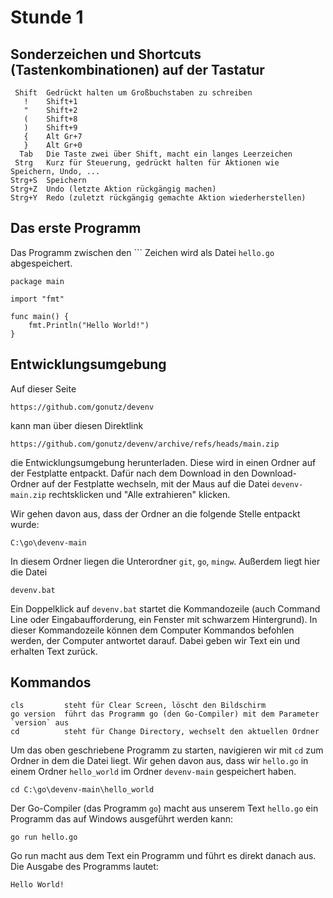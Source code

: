 Stunde 1
========

Sonderzeichen und Shortcuts (Tastenkombinationen) auf der Tastatur
------------------------------------------------------------------

     Shift  Gedrückt halten um Großbuchstaben zu schreiben
       !    Shift+1
       "    Shift+2
       (    Shift+8
       )    Shift+9
       {    Alt Gr+7
       }    Alt Gr+0
      Tab   Die Taste zwei über Shift, macht ein langes Leerzeichen
     Strg   Kurz für Steuerung, gedrückt halten für Aktionen wie Speichern, Undo, ...
    Strg+S  Speichern
    Strg+Z  Undo (letzte Aktion rückgängig machen)
    Strg+Y  Redo (zuletzt rückgängig gemachte Aktion wiederherstellen)

Das erste Programm
------------------

Das Programm zwischen den ``` Zeichen wird als Datei `hello.go` abgespeichert.

```
package main

import "fmt"

func main() {
	fmt.Println("Hello World!")
}
```

Entwicklungsumgebung
--------------------

Auf dieser Seite

    https://github.com/gonutz/devenv

kann man über diesen Direktlink

    https://github.com/gonutz/devenv/archive/refs/heads/main.zip

die Entwicklungsumgebung herunterladen. Diese wird in einen Ordner auf der Festplatte entpackt.
Dafür nach dem Download in den Download-Ordner auf der Festplatte wechseln, mit der Maus auf
die Datei `devenv-main.zip` rechtsklicken und "Alle extrahieren" klicken.

Wir gehen davon aus, dass der Ordner an die folgende Stelle entpackt wurde:

    C:\go\devenv-main

In diesem Ordner liegen die Unterordner `git`, `go`, `mingw`.
Außerdem liegt hier die Datei

    devenv.bat

Ein Doppelklick auf `devenv.bat` startet die Kommandozeile (auch Command Line oder Eingabaufforderung,
ein Fenster mit schwarzem Hintergrund).
In dieser Kommandozeile können dem Computer Kommandos befohlen werden, der Computer antwortet darauf.
Dabei geben wir Text ein und erhalten Text zurück.

Kommandos
---------

    cls         steht für Clear Screen, löscht den Bildschirm
    go version  führt das Programm go (den Go-Compiler) mit dem Parameter `version` aus
    cd          steht für Change Directory, wechselt den aktuellen Ordner

Um das oben geschriebene Programm zu starten, navigieren wir mit `cd` zum Ordner in dem die Datei liegt.
Wir gehen davon aus, dass wir `hello.go` in einem Ordner `hello_world` im Ordner `devenv-main` gespeichert
haben.

    cd C:\go\devenv-main\hello_world

Der Go-Compiler (das Programm `go`) macht aus unserem Text `hello.go` ein Programm das auf Windows
ausgeführt werden kann:

    go run hello.go

Go run macht aus dem Text ein Programm und führt es direkt danach aus.
Die Ausgabe des Programms lautet:

    Hello World!
